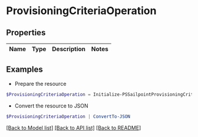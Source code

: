 # ProvisioningCriteriaOperation
## Properties

Name | Type | Description | Notes
------------ | ------------- | ------------- | -------------

## Examples

- Prepare the resource
```powershell
$ProvisioningCriteriaOperation = Initialize-PSSailpointProvisioningCriteriaOperation 
```

- Convert the resource to JSON
```powershell
$ProvisioningCriteriaOperation | ConvertTo-JSON
```

[[Back to Model list]](../README.md#documentation-for-models) [[Back to API list]](../README.md#documentation-for-api-endpoints) [[Back to README]](../README.md)

